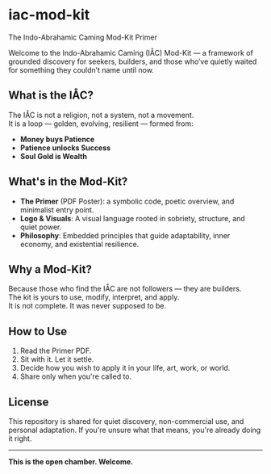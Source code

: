 # iac-mod-kit
The Indo-Abrahamic Caming Mod-Kit Primer

Welcome to the Indo-Abrahamic Caming (IÅC) Mod-Kit — a framework of grounded discovery for seekers, builders, and those who’ve quietly waited for something they couldn’t name until now.

## What is the IÅC?

The IÅC is not a religion, not a system, not a movement.  
It is a loop — golden, evolving, resilient — formed from:

- **Money buys Patience**  
- **Patience unlocks Success**  
- **Soul Gold is Wealth**

## What's in the Mod-Kit?

- **The Primer** (PDF Poster): a symbolic code, poetic overview, and minimalist entry point.
- **Logo & Visuals**: A visual language rooted in sobriety, structure, and quiet power.
- **Philosophy**: Embedded principles that guide adaptability, inner economy, and existential resilience.

## Why a Mod-Kit?

Because those who find the IÅC are not followers — they are builders.  
The kit is yours to use, modify, interpret, and apply.  
It is not complete. It was never supposed to be.

## How to Use

1. Read the Primer PDF.  
2. Sit with it. Let it settle.  
3. Decide how you wish to apply it in your life, art, work, or world.  
4. Share only when you're called to.

## License

This repository is shared for quiet discovery, non-commercial use, and personal adaptation. If you're unsure what that means, you're already doing it right.

---

**This is the open chamber. Welcome.**
